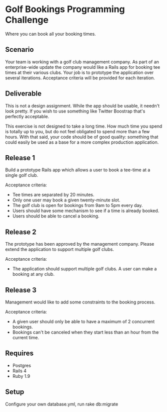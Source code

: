 # Golf Bookings Programming Challenge

Where you can book all your booking times.

## Scenario

Your team is working with a golf club management company. As part of an enterprise-wide update the company would like a Rails app for booking tee times at their various clubs. Your job is to prototype the application over several iterations. Acceptance criteria will be provided for each iteration.

## Deliverable

This is not a design assignment. While the app should be usable, it needn't look pretty. If you wish to use something like Twitter Boostrap that's perfectly acceptable.

This exercise is not designed to take a long time. How much time you spend is totally up to you, but do not feel obligated to spend more than a few hours. With that said, your code should be of good quality: something that could easily be used as a base for a more complex production application.

## Release 1

Build a prototype Rails app which allows a user to book a tee-time at a single golf club.

Acceptance criteria:

* Tee times are separated by 20 minutes.
* Only one user may book a given twenty-minute slot.
* The golf club is open for bookings from 9am to 5pm every day.
* Users should have some mechanism to see if a time is already booked.
* Users should be able to cancel a booking.

## Release 2

The prototype has been approved by the management company. Please extend the application to support multiple golf clubs.

Acceptance criteria:

* The application should support multiple golf clubs. A user can make a booking at any club.

## Release 3

Management would like to add some constraints to the booking process.

Acceptance criteria:

* A given user should only be able to have a maximum of 2 concurrent bookings.
* Bookings can't be canceled when they start less than an hour from the current time.

## Requires

* Postgres
* Rails 4
* Ruby 1.9

## Setup

Configure your own database.yml, run rake db:migrate
